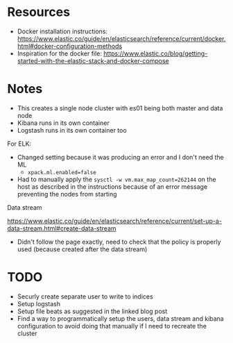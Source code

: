 # Resources

- Docker installation instructions: https://www.elastic.co/guide/en/elasticsearch/reference/current/docker.html#docker-configuration-methods
- Inspiration for the docker file: https://www.elastic.co/blog/getting-started-with-the-elastic-stack-and-docker-compose

# Notes

- This creates a single node cluster with es01 being both master and data node
- Kibana runs in its own container
- Logstash runs in its own container too

For ELK:
- Changed setting because it was producing an error and I don't need the ML
    - `xpack.ml.enabled=false`
- Had to manually apply the `sysctl -w vm.max_map_count=262144` on the host as described in the instructions because of an error message preventing the nodes from starting


Data stream

https://www.elastic.co/guide/en/elasticsearch/reference/current/set-up-a-data-stream.html#create-data-stream

- Didn't follow the page exactly, need to check that the policy is properly used (because created after the data stream)


# TODO

- Securly create separate user to write to indices
- Setup logstash
- Setup file beats as suggested in the linked blog post
- Find a way to programmatically setup the users, data stream and kibana configuration to avoid doing that manually if I need to recreate the cluster
